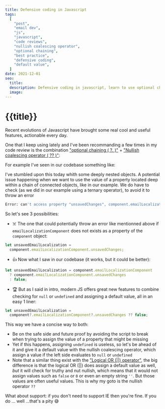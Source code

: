 ```yaml
---
title: Defensive coding in Javascript
tags:
  [
    "post",
    "email dev",
    "js",
    "javascript",
    "code reviews",
    "nullish coalescing operator",
    "optional chaining",
    "best practice",
    "defensive coding",
    "default value",
  ]
date: 2021-12-01
seo:
  title:
  description: Defensive coding in javascript, learn to use optional chaining and nullish coalescing operator
  image:
---
```


# {{title}}

Recent evolutions of Javascript have brought some real cool and useful features, actionable every day.

One that I keep using lately and I've been recommanding a few times in my code review is the combination ["optional chaining ( ?. )"](https://developer.mozilla.org/en-US/docs/Web/JavaScript/Reference/Operators/Optional_chaining) + ["Nullish coalescing operator ( ?? )"](https://developer.mozilla.org/en-US/docs/Web/JavaScript/Reference/Operators/Nullish_coalescing_operator):

For example I've seen in our codebase something like:

I've stumbled upon this today whith some deeply nested objects.
A potential issue happening when we want to use the value of a property located deep within a chain of connected objects, like in our example.
We do have to check (as we did in our example using a ternary operator), to avoid it to throw an error

```bash
Error: can't access property "unsavedChanges", component.emailLocalizationComponent is undefined`.
```

So let's see 3 possibilities:

<div class='bulleted-list'>

- ☠️ The one that could potentially throw an error like mentionned above if `emailLocalizationComponent` does not exists as a property of the `component` object:

```javascript
let unsavedEmailLocalization =
  component.emailLocalizationComponent.unsavedChanges;
```

- 👍 Now what I saw in our codebase (it works, but it could be better):

```javascript
let unsavedEmailLocalization = component.emailLocalizationComponent
  ? component.emailLocalizationComponent.unsavedChanges
  : false;
```

- 🏆 But as I said in intro, modern JS offers great new features to combine checking for `null` or `undefined` and assigning a default value, all in an easy 1 liner:

```javascript
let unsavedEmailLocalization =
  component?.emailLocalizationComponent?.unsavedChanges ?? false;
```

</div>

This way we have a concise way to both:

<div class='bulleted-list mb-6'>

- Be on the safe side and future proof by avoiding the script to break when trying to assign the value of a property that might be missing
- Yet if this happens, assigning `undefined` is useless, so let's be ahead of it and give it a default value with the nullish coalescing operator, which assign a value if the left side evaluates to `null` or `undefined`
- Note that a similar thing exist with the ["Logical OR (||) operator"](https://developer.mozilla.org/en-US/docs/Web/JavaScript/Reference/Operators/Logical_OR), the big difference is that the logical OR (||) does assign a default value as well, _but_ it will check for truthy and nut nullish, which means that it would not assign values such as `false` or `0` or even an empty string `''`. But those values are often useful values. This is why my goto is the nullish operator `??`

</div>

What about support: if you don't need to support IE then you're fine. If you do ... well ...that's a pity 😅
